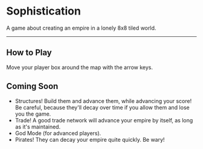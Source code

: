 # Sophistication

A game about creating an empire in a lonely 8x8 tiled world.

---

## How to Play

Move your player box around the map with the arrow keys.

## Coming Soon

- Structures! Build them and advance them, while advancing your score! Be careful, because they'll decay over time if you allow them and lose you the game.
- Trade! A good trade network will advance your empire by itself, as long as it's maintained.
- God Mode (for advanced players).
- Pirates! They can decay your empire quite quickly. Be wary!